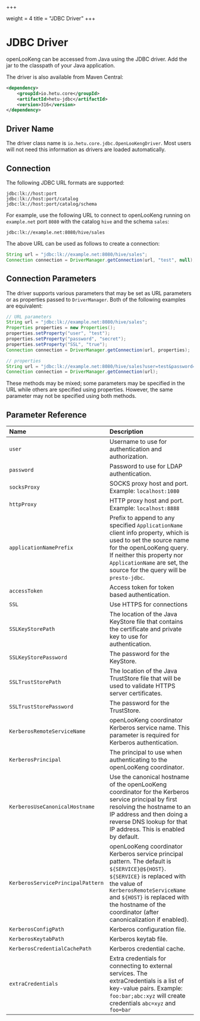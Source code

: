 +++

weight = 4
title = "JDBC Driver"
+++

# JDBC Driver

openLooKeng can be accessed from Java using the JDBC driver. Add the jar to the classpath of your Java application.

The driver is also available from Maven Central: 

```xml
<dependency>
    <groupId>io.hetu.core</groupId>
    <artifactId>hetu-jdbc</artifactId>
    <version>316</version>
</dependency>
```




## Driver Name

The driver class name is `io.hetu.core.jdbc.OpenLooKengDriver`. Most users will not need this information as drivers are loaded automatically.

## Connection

The following JDBC URL formats are supported:

``` 
jdbc:lk://host:port
jdbc:lk://host:port/catalog
jdbc:lk://host:port/catalog/schema
```

For example, use the following URL to connect to openLooKeng running on `example.net` port `8080` with the catalog `hive` and the schema `sales`:

``` 
jdbc:lk://example.net:8080/hive/sales
```

The above URL can be used as follows to create a connection:

``` java
String url = "jdbc:lk://example.net:8080/hive/sales";
Connection connection = DriverManager.getConnection(url, "test", null);
```

## Connection Parameters

The driver supports various parameters that may be set as URL parameters or as properties passed to `DriverManager`. Both of the following examples are equivalent:

``` java
// URL parameters
String url = "jdbc:lk://example.net:8080/hive/sales";
Properties properties = new Properties();
properties.setProperty("user", "test");
properties.setProperty("password", "secret");
properties.setProperty("SSL", "true");
Connection connection = DriverManager.getConnection(url, properties);

// properties
String url = "jdbc:lk://example.net:8080/hive/sales?user=test&password=secret&SSL=true";
Connection connection = DriverManager.getConnection(url);
```

These methods may be mixed; some parameters may be specified in the URL while others are specified using properties. However, the same parameter may not be specified using both methods.

## Parameter Reference

| Name                              | Description                                                  |
| :-------------------------------- | :----------------------------------------------------------- |
| `user`                            | Username to use for authentication and authorization.        |
| `password`                        | Password to use for LDAP authentication.                     |
| `socksProxy`                      | SOCKS proxy host and port. Example: `localhost:1080`         |
| `httpProxy`                       | HTTP proxy host and port. Example: `localhost:8888`          |
| `applicationNamePrefix`           | Prefix to append to any specified `ApplicationName` client info property, which is used to set the source name for the openLooKeng query. If neither this property nor `ApplicationName` are set, the source for the query will be `presto-jdbc`. |
| `accessToken`                     | Access token for token based authentication.                 |
| `SSL`                             | Use HTTPS for connections                                    |
| `SSLKeyStorePath`                 | The location of the Java KeyStore file that contains the certificate and private key to use for authentication. |
| `SSLKeyStorePassword`             | The password for the KeyStore.                               |
| `SSLTrustStorePath`               | The location of the Java TrustStore file that will be used to validate HTTPS server certificates. |
| `SSLTrustStorePassword`           | The password for the TrustStore.                             |
| `KerberosRemoteServiceName`       | openLooKeng coordinator Kerberos service name. This parameter is required for Kerberos authentication. |
| `KerberosPrincipal`               | The principal to use when authenticating to the openLooKeng coordinator. |
| `KerberosUseCanonicalHostname`    | Use the canonical hostname of the openLooKeng coordinator for the Kerberos service principal by first resolving the hostname to an IP address and then doing a reverse DNS lookup for that IP address. This is enabled by default. |
| `KerberosServicePrincipalPattern` | openLooKeng coordinator Kerberos service principal pattern. The default is `${SERVICE}@${HOST}`. `${SERVICE}` is replaced with the value of `KerberosRemoteServiceName` and `${HOST}` is replaced with the hostname of the coordinator (after canonicalization if enabled). |
| `KerberosConfigPath`              | Kerberos configuration file.                                 |
| `KerberosKeytabPath`              | Kerberos keytab file.                                        |
| `KerberosCredentialCachePath`     | Kerberos credential cache.                                   |
| `extraCredentials`                | Extra credentials for connecting to external services. The extraCredentials is a list of key-value pairs. Example: `foo:bar;abc:xyz` will create credentials `abc=xyz` and `foo=bar` |